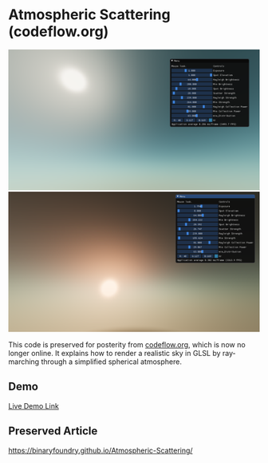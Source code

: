 # Atmospheric Scattering (codeflow.org)

![](docs/scatter-demo.png)
![](docs/scatter-demo-2.png)

This code is preserved for posterity from [codeflow.org](https://web.archive.org/web/20200313091416/http://codeflow.org/entries/2011/apr/13/advanced-webgl-part-2-sky-rendering/), which is now no longer online. It explains how to render a realistic sky in GLSL by ray‐marching through a simplified spherical atmosphere.

## Demo

[Live Demo Link](https://binaryfoundry.github.io/scattering/)

## Preserved Article

https://binaryfoundry.github.io/Atmospheric-Scattering/
